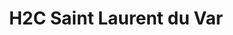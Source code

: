 ---
title: "H2C Saint Laurent du Var"
url: /saint-laurent-du-var/h2c-saint-laurent-du-var/
shop: Baustoffe
---
